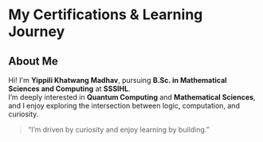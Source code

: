 # My Certifications & Learning Journey

## About Me

Hi! I'm **Yippili Khatwang Madhav**, pursuing **B.Sc. in Mathematical Sciences and Computing** at **SSSIHL**.  
I’m deeply interested in **Quantum Computing** and **Mathematical Sciences**, and I enjoy exploring the intersection between logic, computation, and curiosity.

> “I’m driven by curiosity and enjoy learning by building.”
